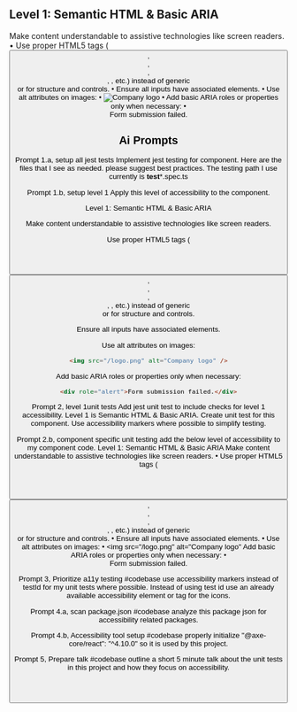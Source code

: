 ## Level 1: Semantic HTML & Basic ARIA

Make content understandable to assistive technologies like screen readers.
• Use proper HTML5 tags (<button>, <nav>, <main>, <header>, <label>, etc.) instead of generic <div> or <span> for structure and controls.
• Ensure all inputs have associated <label> elements.
• Use alt attributes on images:
• <img src="/logo.png" alt="Company logo" />
• Add basic ARIA roles or properties only when necessary:
• <div role="alert"> Form submission failed. </div>

## Ai Prompts

Prompt 1.a, setup all jest tests
Implement jest testing for component. Here are the files that I see as needed. please suggest best practices.
The testing path I use currently is **test**\*.spec.ts

Prompt 1.b, setup level 1
Apply this level of accessibility to the component.

Level 1: Semantic HTML & Basic ARIA

Make content understandable to assistive technologies like screen readers.

Use proper HTML5 tags (<button>, <nav>, <main>, <header>, <label>, etc.) instead of generic <div> or <span> for structure and controls.

Ensure all inputs have associated <label> elements.

Use alt attributes on images:

```html
<img src="/logo.png" alt="Company logo" />
```

Add basic ARIA roles or properties only when necessary:

```html
<div role="alert">Form submission failed.</div>
```

Prompt 2, level 1unit tests
Add jest unit test to include checks for level 1 accessibility. Level 1 is Semantic HTML & Basic ARIA.
Create unit test for this component. Use accessibility markers where possible to simplify testing.

Prompt 2.b, component specific unit testing
add the below level of accessibility to my component code.
Level 1: Semantic HTML & Basic ARIA
Make content understandable to assistive technologies like screen readers.
• Use proper HTML5 tags (<button>, <nav>, <main>, <header>, <label>, etc.) instead of generic <div> or <span> for structure and controls.
• Ensure all inputs have associated <label> elements.
• Use alt attributes on images:
• <img src="/logo.png" alt="Company logo" Add basic ARIA roles or properties only when necessary:
• <div role="alert"> Form submission failed. </div>

Prompt 3, Prioritize a11y testing
#codebase use accessibility markers instead of testId for my unit tests where possible.
Instead of using test id use an already available accessibility element or tag for the icons.

Prompt 4.a, scan package.json
#codebase analyze this package json for accessibility related packages.

Prompt 4.b, Accessibility tool setup
#codebase properly initialize "@axe-core/react": "^4.10.0" so it is used by this project.

Prompt 5, Prepare talk
#codebase outline a short 5 minute talk about the unit tests in this project and how they focus on accessibility.
